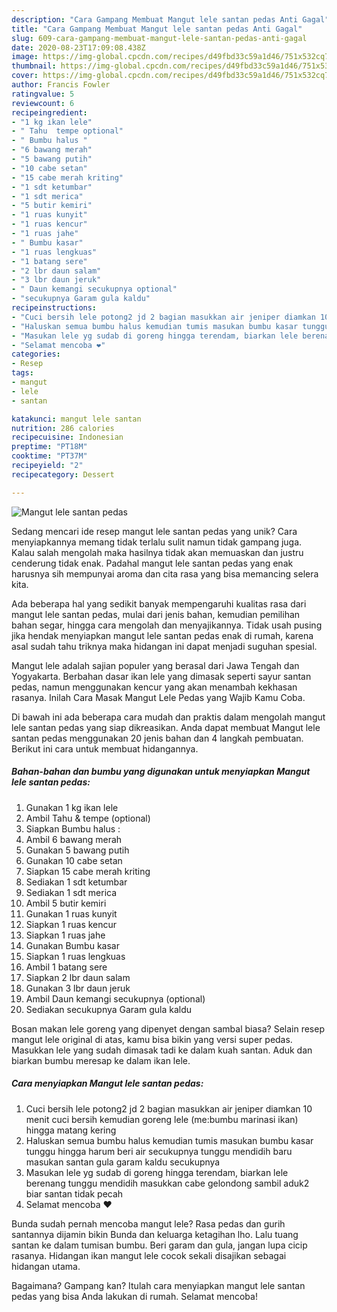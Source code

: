 ```yaml
---
description: "Cara Gampang Membuat Mangut lele santan pedas Anti Gagal"
title: "Cara Gampang Membuat Mangut lele santan pedas Anti Gagal"
slug: 609-cara-gampang-membuat-mangut-lele-santan-pedas-anti-gagal
date: 2020-08-23T17:09:08.438Z
image: https://img-global.cpcdn.com/recipes/d49fbd33c59a1d46/751x532cq70/mangut-lele-santan-pedas-foto-resep-utama.jpg
thumbnail: https://img-global.cpcdn.com/recipes/d49fbd33c59a1d46/751x532cq70/mangut-lele-santan-pedas-foto-resep-utama.jpg
cover: https://img-global.cpcdn.com/recipes/d49fbd33c59a1d46/751x532cq70/mangut-lele-santan-pedas-foto-resep-utama.jpg
author: Francis Fowler
ratingvalue: 5
reviewcount: 6
recipeingredient:
- "1 kg ikan lele"
- " Tahu  tempe optional"
- " Bumbu halus "
- "6 bawang merah"
- "5 bawang putih"
- "10 cabe setan"
- "15 cabe merah kriting"
- "1 sdt ketumbar"
- "1 sdt merica"
- "5 butir kemiri"
- "1 ruas kunyit"
- "1 ruas kencur"
- "1 ruas jahe"
- " Bumbu kasar"
- "1 ruas lengkuas"
- "1 batang sere"
- "2 lbr daun salam"
- "3 lbr daun jeruk"
- " Daun kemangi secukupnya optional"
- "secukupnya Garam gula kaldu"
recipeinstructions:
- "Cuci bersih lele potong2 jd 2 bagian masukkan air jeniper diamkan 10 menit cuci bersih kemudian goreng lele (me:bumbu marinasi ikan) hingga matang kering"
- "Haluskan semua bumbu halus kemudian tumis masukan bumbu kasar tunggu hingga harum beri air secukupnya tunggu mendidih baru masukan santan gula garam kaldu secukupnya"
- "Masukan lele yg sudab di goreng hingga terendam, biarkan lele berenang tunggu mendidih masukkan cabe gelondong sambil aduk2 biar santan tidak pecah"
- "Selamat mencoba ❤"
categories:
- Resep
tags:
- mangut
- lele
- santan

katakunci: mangut lele santan 
nutrition: 286 calories
recipecuisine: Indonesian
preptime: "PT18M"
cooktime: "PT37M"
recipeyield: "2"
recipecategory: Dessert

---
```



![Mangut lele santan pedas](https://img-global.cpcdn.com/recipes/d49fbd33c59a1d46/751x532cq70/mangut-lele-santan-pedas-foto-resep-utama.jpg)

Sedang mencari ide resep mangut lele santan pedas yang unik? Cara menyiapkannya memang tidak terlalu sulit namun tidak gampang juga. Kalau salah mengolah maka hasilnya tidak akan memuaskan dan justru cenderung tidak enak. Padahal mangut lele santan pedas yang enak harusnya sih mempunyai aroma dan cita rasa yang bisa memancing selera kita.

Ada beberapa hal yang sedikit banyak mempengaruhi kualitas rasa dari mangut lele santan pedas, mulai dari jenis bahan, kemudian pemilihan bahan segar, hingga cara mengolah dan menyajikannya. Tidak usah pusing jika hendak menyiapkan mangut lele santan pedas enak di rumah, karena asal sudah tahu triknya maka hidangan ini dapat menjadi suguhan spesial.

Mangut lele adalah sajian populer yang berasal dari Jawa Tengah dan Yogyakarta. Berbahan dasar ikan lele yang dimasak seperti sayur santan pedas, namun menggunakan kencur yang akan menambah kekhasan rasanya. Inilah Cara Masak Mangut Lele Pedas yang Wajib Kamu Coba.


Di bawah ini ada beberapa cara mudah dan praktis dalam mengolah mangut lele santan pedas yang siap dikreasikan. Anda dapat membuat Mangut lele santan pedas menggunakan 20 jenis bahan dan 4 langkah pembuatan. Berikut ini cara untuk membuat hidangannya.

<!--inarticleads1-->

##### Bahan-bahan dan bumbu yang digunakan untuk menyiapkan Mangut lele santan pedas:

1. Gunakan 1 kg ikan lele
1. Ambil  Tahu &amp; tempe (optional)
1. Siapkan  Bumbu halus :
1. Ambil 6 bawang merah
1. Gunakan 5 bawang putih
1. Gunakan 10 cabe setan
1. Siapkan 15 cabe merah kriting
1. Sediakan 1 sdt ketumbar
1. Sediakan 1 sdt merica
1. Ambil 5 butir kemiri
1. Gunakan 1 ruas kunyit
1. Siapkan 1 ruas kencur
1. Siapkan 1 ruas jahe
1. Gunakan  Bumbu kasar
1. Siapkan 1 ruas lengkuas
1. Ambil 1 batang sere
1. Siapkan 2 lbr daun salam
1. Gunakan 3 lbr daun jeruk
1. Ambil  Daun kemangi secukupnya (optional)
1. Sediakan secukupnya Garam gula kaldu


Bosan makan lele goreng yang dipenyet dengan sambal biasa? Selain resep mangut lele original di atas, kamu bisa bikin yang versi super pedas. Masukkan lele yang sudah dimasak tadi ke dalam kuah santan. Aduk dan biarkan bumbu meresap ke dalam ikan lele. 

<!--inarticleads2-->

##### Cara menyiapkan Mangut lele santan pedas:

1. Cuci bersih lele potong2 jd 2 bagian masukkan air jeniper diamkan 10 menit cuci bersih kemudian goreng lele (me:bumbu marinasi ikan) hingga matang kering
1. Haluskan semua bumbu halus kemudian tumis masukan bumbu kasar tunggu hingga harum beri air secukupnya tunggu mendidih baru masukan santan gula garam kaldu secukupnya
1. Masukan lele yg sudab di goreng hingga terendam, biarkan lele berenang tunggu mendidih masukkan cabe gelondong sambil aduk2 biar santan tidak pecah
1. Selamat mencoba ❤


Bunda sudah pernah mencoba mangut lele? Rasa pedas dan gurih santannya dijamin bikin Bunda dan keluarga ketagihan lho. Lalu tuang santan ke dalam tumisan bumbu. Beri garam dan gula, jangan lupa cicip rasanya. Hidangan ikan mangut lele cocok sekali disajikan sebagai hidangan utama. 

Bagaimana? Gampang kan? Itulah cara menyiapkan mangut lele santan pedas yang bisa Anda lakukan di rumah. Selamat mencoba!

